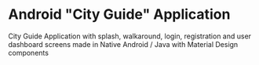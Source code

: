# Android "City Guide" Application

City Guide Application
with splash, walkaround, login, registration and user dashboard screens
made in Native Android / Java with Material Design components
